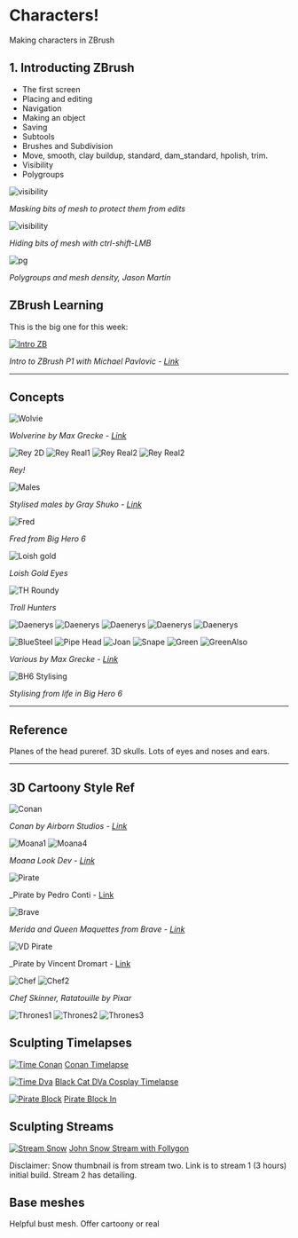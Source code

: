 # Characters!

Making characters in ZBrush

## 1. Introducting ZBrush

* The first screen
* Placing and editing
* Navigation
* Making an object
* Saving
* Subtools
* Brushes and Subdivision
* Move, smooth, clay buildup, standard, dam_standard, hpolish, trim.
* Visibility
* Polygroups


![visibility](assets/week9/zb_masking.jpg)

_Masking bits of mesh to protect them from edits_

![visibility](assets/week9/zb_visibility.jpg)

_Hiding bits of mesh with ctrl-shift-LMB_

![pg](assets/week9/zb_pg_and_density.jpg)

_Polygroups and mesh density, Jason Martin_

## ZBrush Learning

This is the big one for this week:

[![Intro ZB](assets/week9/intro_zb_1.jpg)](https://www.youtube.com/watch?v=J2B0x9TkFuA&list=PLkzopwqcFevYqrk_0MKIaUwrWYILzYsp6)

_Intro to ZBrush P1 with Michael Pavlovic - [Link](https://www.youtube.com/watch?v=J2B0x9TkFuA&list=PLkzopwqcFevYqrk_0MKIaUwrWYILzYsp6)_

---

## Concepts

![Wolvie](assets/week9/mg_wolvie.jpg)

_Wolverine by Max Grecke - [Link](https://www.artstation.com/artwork/OoJnK)_

![Rey 2D](assets/week9/sy_rey.jpg)
![Rey Real1](assets/week9/rey_real1.jpg)
![Rey Real2](assets/week9/rey_real2.jpg)
![Rey Real2](assets/week9/rey_real4.jpg)

_Rey!_

![Males](assets/week9/GS_Males.png)

_Stylised males by Gray Shuko - [Link](_https://www.artstation.com/artwork/freestylesfaces01)_

![Fred](assets/week9/bh6_fred.jpg)

_Fred from Big Hero 6_

![Loish gold](assets/week9/loish_goldeyes.jpg)

_Loish Gold Eyes_

![TH Roundy](assets/week9/th_roundy.png)

_Troll Hunters_

![Daenerys](assets/week9/daenerys_real1.png)
![Daenerys](assets/week9/daenerys_real2.png)
![Daenerys](assets/week9/daenerys_real3.jpg)
![Daenerys](assets/week9/rt_daenerys.jpg)
![Daenerys](assets/week9/cs_daenerys.jpg)

![BlueSteel](assets/week9/mg_bluesteel.jpg)
![Pipe Head](assets/week9/mg_pipes.jpg)
![Joan](assets/week9/mg_joan.jpg)
![Snape](assets/week9/mg_snape.jpg)
![Green](assets/week9/mg_green.jpg)
![GreenAlso](assets/week9/mg_greenalso.jpg)

_Various by Max Grecke - [Link](https://www.instagram.com/maxgrecke/?hl=en)_

![BH6 Stylising](assets/week9/bh6_stylising.jpg)

_Stylising from life in Big Hero 6_

---

## Reference

Planes of the head pureref. 3D skulls. Lots of eyes and noses and ears.

---

## 3D Cartoony Style Ref

![Conan](assets/week9/as_conan.jpg)

_Conan by Airborn Studios - [Link](https://www.artstation.com/artwork/Bm0Y9)_

![Moana1](assets/week9/moana2.png)
![Moana4](assets/week9/moana4.png)

_Moana Look Dev - [Link](https://www.artstation.com/artwork/0ygdG)_


![Pirate](assets/week9/pc_pirate_sm.png)

_Pirate by Pedro Conti - [Link](https://www.artstation.com/artwork/VddK5)

![Brave](assets/week9/brave_maq.jpg)

_Merida and Queen Maquettes from Brave - [Link](http://www.theconceptartblog.com/2012/02/09/esculturas-dos-personagens-do-filme-brave/)_

![VD Pirate](assets/week9/vd_pirate.jpg)

_Pirate by Vincent Dromart - [Link](https://www.behance.net/gallery/31073985/Pirate)

![Chef](assets/week9/rata_chef.jpg)
![Chef2](assets/week9/rata_maq2.jpg)

_Chef Skinner, Ratatouille by Pixar_

![Thrones1](assets/week9/cs_misc.jpg)
![Thrones2](assets/week9/cs_misc2.jpg)
![Thrones3](assets/week9/cs_arya.jpg)

## Sculpting Timelapses

[![Time Conan](assets/week9/Time_Conan.png)](https://www.youtube.com/watch?v=L6kYhShKXKY)
[Conan Timelapse](https://www.youtube.com/watch?v=L6kYhShKXKY)

[![Time Dva](assets/week9/Time_Dva.png)](https://www.youtube.com/watch?v=R9se6h_MFCk)
[Black Cat DVa Cosplay Timelapse](https://www.youtube.com/watch?v=R9se6h_MFCk)

[![Pirate Block](assets/week9/pc_pirate_sm.png)](https://vimeo.com/82019501)
[Pirate Block In](https://vimeo.com/82019501)

## Sculpting Streams

[![Stream Snow](assets/week9/Stream_Snow2.png)](https://www.youtube.com/watch?v=0Dg7c1ClQ1A&t=493s)
[John Snow Stream with Follygon](https://www.youtube.com/watch?v=0Dg7c1ClQ1A&t=493s)

Disclaimer: Snow thumbnail is from stream two. Link is to stream 1 (3 hours) initial build. Stream 2 has detailing.


## Base meshes

Helpful bust mesh. Offer cartoony or real